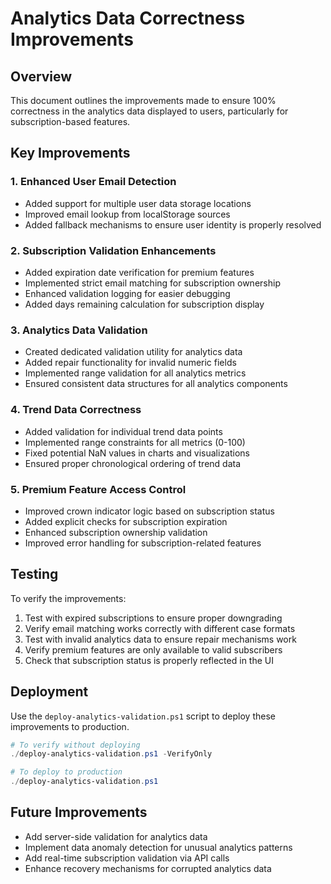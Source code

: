 # Analytics Data Correctness Improvements

## Overview
This document outlines the improvements made to ensure 100% correctness in the analytics data displayed to users, particularly for subscription-based features.

## Key Improvements

### 1. Enhanced User Email Detection
- Added support for multiple user data storage locations
- Improved email lookup from localStorage sources
- Added fallback mechanisms to ensure user identity is properly resolved

### 2. Subscription Validation Enhancements
- Added expiration date verification for premium features
- Implemented strict email matching for subscription ownership
- Enhanced validation logging for easier debugging
- Added days remaining calculation for subscription display

### 3. Analytics Data Validation
- Created dedicated validation utility for analytics data
- Added repair functionality for invalid numeric fields
- Implemented range validation for all analytics metrics
- Ensured consistent data structures for all analytics components

### 4. Trend Data Correctness
- Added validation for individual trend data points
- Implemented range constraints for all metrics (0-100)
- Fixed potential NaN values in charts and visualizations
- Ensured proper chronological ordering of trend data

### 5. Premium Feature Access Control
- Improved crown indicator logic based on subscription status
- Added explicit checks for subscription expiration
- Enhanced subscription ownership validation
- Improved error handling for subscription-related features

## Testing
To verify the improvements:

1. Test with expired subscriptions to ensure proper downgrading
2. Verify email matching works correctly with different case formats
3. Test with invalid analytics data to ensure repair mechanisms work
4. Verify premium features are only available to valid subscribers
5. Check that subscription status is properly reflected in the UI

## Deployment
Use the `deploy-analytics-validation.ps1` script to deploy these improvements to production.

```powershell
# To verify without deploying
./deploy-analytics-validation.ps1 -VerifyOnly

# To deploy to production
./deploy-analytics-validation.ps1
```

## Future Improvements
- Add server-side validation for analytics data
- Implement data anomaly detection for unusual analytics patterns
- Add real-time subscription validation via API calls
- Enhance recovery mechanisms for corrupted analytics data
